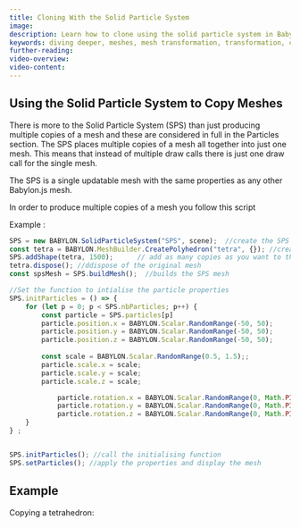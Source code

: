 ```yaml
---
title: Cloning With the Solid Particle System
image: 
description: Learn how to clone using the solid particle system in Babylon.js.
keywords: diving deeper, meshes, mesh transformation, transformation, cloning, SPS
further-reading:
video-overview:
video-content:
---
```


## Using the Solid Particle System to Copy Meshes
There is more to the Solid Particle System (SPS) than just producing multiple copies of a mesh and these are considered in full in the Particles section. The SPS places multiple copies of a mesh all together into just one mesh. This means that instead of multiple draw calls there is just one draw call for the single mesh.

The SPS is a single updatable mesh with the same properties as any other Babylon.js  mesh.

In order to produce multiple copies of a mesh you follow this script

Example :
```javascript
SPS = new BABYLON.SolidParticleSystem("SPS", scene);  //create the SPS
const tetra = BABYLON.MeshBuilder.CreatePolyhedron("tetra", {}); //create the mesh
SPS.addShape(tetra, 1500);      // add as many copies as you want to the SPS
tetra.dispose(); //ddispose of the original mesh
const spsMesh = SPS.buildMesh();  //builds the SPS mesh

//Set the function to intialise the particle properties
SPS.initParticles = () => {
    for (let p = 0; p < SPS.nbParticles; p++) {
        const particle = SPS.particles[p]  
        particle.position.x = BABYLON.Scalar.RandomRange(-50, 50);
        particle.position.y = BABYLON.Scalar.RandomRange(-50, 50);
        particle.position.z = BABYLON.Scalar.RandomRange(-50, 50);
    
        const scale = BABYLON.Scalar.RandomRange(0.5, 1.5);;
        particle.scale.x = scale;
        particle.scale.y = scale;
        particle.scale.z = scale;

	        particle.rotation.x = BABYLON.Scalar.RandomRange(0, Math.PI);
	        particle.rotation.y = BABYLON.Scalar.RandomRange(0, Math.PI);
	        particle.rotation.z = BABYLON.Scalar.RandomRange(0, Math.PI);
    }
} ;


SPS.initParticles(); //call the initialising function
SPS.setParticles(); //apply the properties and display the mesh
```

## Example
Copying a tetrahedron: <Playground id="#GKUCQP" title="Copying a Tetrahedron" description="Simple example of copying a tetrahdedron." image="/img/playgroundsAndNMEs/PGNMEProceduralTexture.jpg"/>